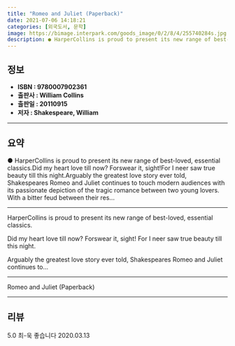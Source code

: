 ```yaml
---
title: "Romeo and Juliet (Paperback)"
date: 2021-07-06 14:18:21
categories: [외국도서, 문학]
image: https://bimage.interpark.com/goods_image/0/2/8/4/255740284s.jpg
description: ● HarperCollins is proud to present its new range of best-loved, essential classics.Did my heart love till now? Forswear it, sight!For I neer saw true beauty t
---
```


## **정보**

- **ISBN : 9780007902361**
- **출판사 : William Collins**
- **출판일 : 20110915**
- **저자 : Shakespeare, William**

------



## **요약**

●  HarperCollins is proud to present its new range of best-loved, essential classics.Did my heart love till now? Forswear it, sight!For I neer saw true beauty till this night.Arguably the greatest love story ever told, Shakespeares Romeo and Juliet continues to touch modern audiences with its passionate depiction of the tragic romance between two young lovers. With a bitter feud between their res...

------

HarperCollins is proud to present its new range of best-loved, essential classics.

Did my heart love till now? Forswear it, sight!
For I neer saw true beauty till this night.

Arguably the greatest love story ever told, Shakespeares Romeo and Juliet continues to... 

------


Romeo and Juliet (Paperback) 

------


## **리뷰** 

5.0 최-욱 좋습니다  2020.03.13 <br/>